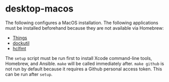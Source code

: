 # desktop-macos

The following configures a MacOS installation. The following applications must
be installed beforehand because they are not available via Homebrew:
- [Things](https://culturedcode.com/things/mac/)
- [dockutil](https://github.com/kcrawford/dockutil/releases)
- [hclfmt](https://github.com/hashicorp/hcl)

The `setup` script must be run first to install Xcode command-line tools,
Homebrew, and Ansible. `make` will be called immediately after. `make github` is
not run by default because it requires a Github personal access token. This can
be run after `setup`.
